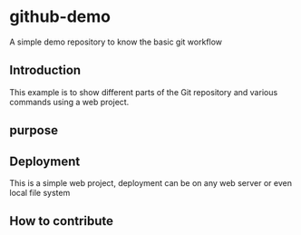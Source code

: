 # github-demo
A simple demo repository to know the basic git workflow
## Introduction
This example is to show different parts of the Git repository and various commands using a web project.

## purpose

## Deployment
This is a simple web project, deployment can be on any web server or even local file system

## How to contribute

